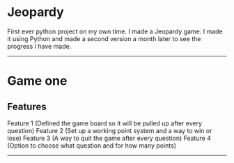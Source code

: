 # Jeopardy
First ever python project on my own time. I made a Jeopardy game. I made it using Python and made a second version a month later to see the progress I have made. 

---

# Game one
## Features
Feature 1 (Defined the game board so it will be pulled up after every question)
Feature 2 (Set up a working point system and a way to win or lose)
Feature 3 (A way to quit the game after every question)
Feature 4 (Option to choose what question and for how many points)

---


